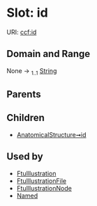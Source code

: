 
# Slot: id




URI: [ccf:id](http://purl.org/ccf/id)


## Domain and Range

None &#8594;  <sub>1..1</sub> [String](types/String.md)

## Parents


## Children

 *  [AnatomicalStructure➞id](AnatomicalStructure_id.md)

## Used by

 * [FtuIllustration](FtuIllustration.md)
 * [FtuIllustrationFile](FtuIllustrationFile.md)
 * [FtuIllustrationNode](FtuIllustrationNode.md)
 * [Named](Named.md)
